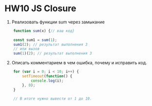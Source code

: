 # HW10 JS Closure

1. Реализовать функции sum через замыкание
```javascript
    function sum(x) {// ваш код}
    
    const sum1 = sum(1);
    sum1(2); // результат выполнения 3
    // или вызов
    sum(1)(2); // результат выполнения 3
```

2. Описать комментарием в чем ошибка, почему и исправить код.
```javascript
    for (var i = 0; i < 10; i++) {
        setTimeout(function() {
            console.log(i);
        }, 0);
    }
    
    // В итоге нужно вывести от 1 до 10.
```

